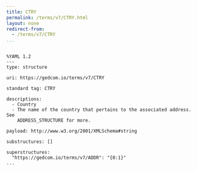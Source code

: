 ```yaml
---
title: CTRY
permalink: /terms/v7/CTRY.html
layout: none
redirect-from:
  - /terms/v7/CTRY
...
```


```

%YAML 1.2
---
type: structure

uri: https://gedcom.io/terms/v7/CTRY

standard tag: CTRY

descriptions:
  - Country
  - The name of the country that pertains to the associated address. See
    ADDRESS_STRUCTURE for more.

payload: http://www.w3.org/2001/XMLSchema#string

substructures: []

superstructures:
  "https://gedcom.io/terms/v7/ADDR": "{0:1}"
...

```
